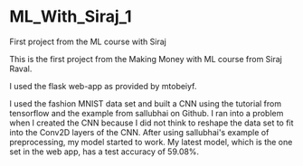 # ML_With_Siraj_1
First project from the ML course with Siraj

This is the first project from the Making Money with ML course from Siraj Raval.

I used the flask web-app as provided by mtobeiyf.

I used the fashion MNIST data set and built a CNN using the tutorial from tensorflow and the example from sallubhai on Github.
I ran into a problem when I created the CNN because I did not think to reshape the data set to fit into the Conv2D layers of the CNN.
After using sallubhai's example of preprocessing, my model started to work.  My latest model, which is the one set in the web app, has a
test accuracy of 59.08%.
